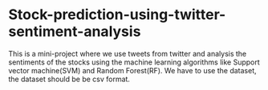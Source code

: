 # Stock-prediction-using-twitter-sentiment-analysis
This is a mini-project where we use tweets from twitter and analysis the sentiments of the stocks using the machine learning algorithms like Support vector machine(SVM) and Random Forest(RF). We have to use the dataset, the dataset should be be csv format.
